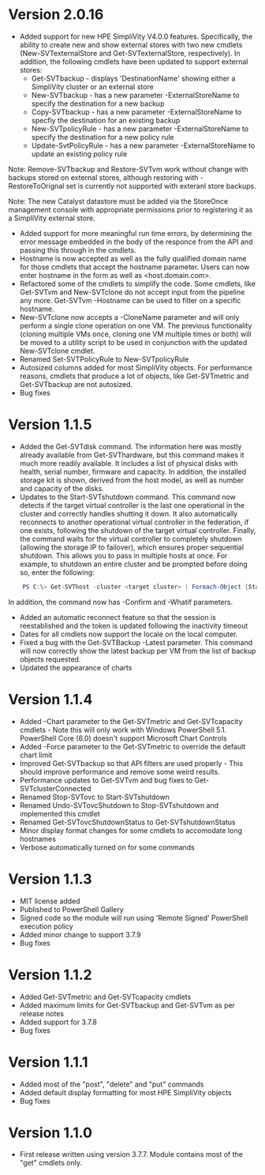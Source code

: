 # Version 2.0.16

* Added support for new HPE SimpliVity V4.0.0 features. Specifically, the ability to create new and show external stores with two new cmdlets (New-SVTexternalStore and Get-SVTexternalStore, respectively). In addition, the following cmdlets have been updated to support external stores:
    * Get-SVTbackup - displays 'DestinationName' showing either a SimpliVity cluster or an external store
    * New-SVTbackup - has a new parameter -ExternalStoreName to specify the destination for a new backup
    * Copy-SVTbackup - has a new parameter -ExternalStoreName to specfiy the destination for an existing backup
    * New-SVTpolicyRule - has a new parameter -ExternalStoreName to specify the destination for a new policy rule
    * Update-SvtPolicyRule - has a new parameter -ExternalStoreName to update an existing policy rule

Note: Remove-SVTbackup and Restore-SVTvm work without change with backups stored on external stores, although restoring with -RestoreToOrignal set is currently not supported with exteranl store backups.

Note: The new Catalyst datastore must be added via the StoreOnce management console with appropriate permissions prior to registering it as a SimpliVity external store.
* Added support for more meaningful run time errors, by determining the error message embedded in the body of the responce from the API and passing this through in the cmdlets.
* Hostname is now accepted as well as the fully qualified domain name for those cmdlets that accept the hostname parameter. Users can now enter hostname in the form <host> as well as <host.domain.com>.
* Refactored some of the cmdlets to simplify the code. Some cmdlets, like Get-SVTvm and New-SVTclone do not accept input from the pipeline any more. Get-SVTvm -Hostname <host> can be used to filter on a specific hostname.
* New-SVTclone now accepts a -CloneName parameter and will only perform a single clone operation on one VM. The previous functionality (cloning multiple VMs once, cloning one VM multiple times or both) will be moved to a utility script to be used in conjunction with the updated New-SVTclone cmdlet. 
* Renamed Set-SVTPolicyRule to New-SVTpolicyRule
* Autosized columns added for most SimpliVity objects. For performance reasons, cmdlets that produce a lot of objects, like Get-SVTmetric and Get-SVTbackup are not autosized.
* Bug fixes


# Version 1.1.5

* Added the Get-SVTdisk command. The information here was mostly already available from Get-SVThardware, but this command makes it much more readily available. It includes a list of physical disks with health, serial number, firmware and capacity. In addition, the installed storage kit is shown, derived from the host model, as well as number and capacity of the disks.
* Updates to the Start-SVTshutdown command. This command now detects if the target virtual controller is the last one operational in the cluster and correctly handles shutting it down. It also automatically reconnects to another operational virtual controller in the federation, if one exists, following the shutdown of the target virtual controller. Finally, the command waits for the virtual controller to completely shutdown (allowing the storage IP to failover), which ensures proper sequential shutdown. This allows you to pass in multiple hosts at once. For example, to shutdown an entire cluster and be prompted before doing so, enter the following:

```powershell
    PS C:\> Get-SVThost -cluster <target cluster> | Foreach-Object {Start-SVTshutdown -HostName $_.Hostname -Confirm:$True}
```
  In addition, the  command now has -Confirm and -Whatif parameters.

* Added an automatic reconnect feature so that the session is reestablished and the token is updated following the inactivity timeout 
* Dates for all cmdlets now support the locale on the local computer.
* Fixed a bug with the Get-SVTBackup -Latest parameter. This command will now correctly show the latest backup per VM from the list of backup objects requested.
* Updated the appearance of charts

# Version 1.1.4

* Added -Chart parameter to the Get-SVTmetric and Get-SVTcapacity cmdlets - Note this will only work with Windows PowerShell 5.1. PowerShell Core (6.0) doesn't support Microsoft Chart Controls
* Added -Force parameter to the Get-SVTmetric to override the default chart limit
* Improved Get-SVTbackup so that API filters are used properly - This should improve performance and remove some weird results.
* Performance updates to Get-SVTvm and bug fixes to Get-SVTclusterConnected
* Renamed Stop-SVTovc to Start-SVTshutdown
* Renamed Undo-SVTovcShutdown to Stop-SVTshutdown and implemented this cmdlet 
* Renamed Get-SVTovcShutdownStatus to Get-SVTshutdownStatus
* Minor display format changes for some cmdlets to accomodate long hostnames
* Verbose automatically turned on for some commands

# Version 1.1.3

* MIT license added
* Published to PowerShell Gallery
* Signed code so the module will run using 'Remote Signed' PowerShell execution policy
* Added minor change to support 3.7.9
* Bug fixes

# Version 1.1.2

* Added Get-SVTmetric and Get-SVTcapacity cmdlets
* Added maximum limits for Get-SVTbackup and Get-SVTvm as per release notes
* Added support for 3.7.8
* Bug fixes

# Version 1.1.1

* Added most of the "post", "delete" and "put" commands
* Added default display formatting for most HPE SimpliVity objects
* Bug fixes

# Version 1.1.0

* First release written using version 3.7.7. Module contains most of the "get" cmdlets only.

